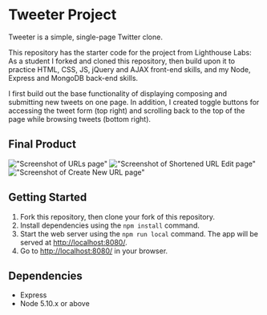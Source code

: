 # Tweeter Project

Tweeter is a simple, single-page Twitter clone.

This repository has the starter code for the project from Lighthouse Labs: As a student I forked and cloned this repository, then build upon it to practice HTML, CSS, JS, jQuery and AJAX front-end skills, and my Node, Express and MongoDB back-end skills.

I first build out the base functionality of displaying composing and submitting new tweets on one page. In addition, I created toggle buttons for accessing the tweet form (top right) and scrolling back to the top of the page while browsing tweets (bottom right). 

## Final Product

!["Screenshot of URLs page"]()
!["Screenshot of Shortened URL Edit page"]()
!["Screenshot of Create New URL page"]()

## Getting Started

1. Fork this repository, then clone your fork of this repository.
2. Install dependencies using the `npm install` command.
3. Start the web server using the `npm run local` command. The app will be served at <http://localhost:8080/>.
4. Go to <http://localhost:8080/> in your browser.

## Dependencies

- Express
- Node 5.10.x or above
